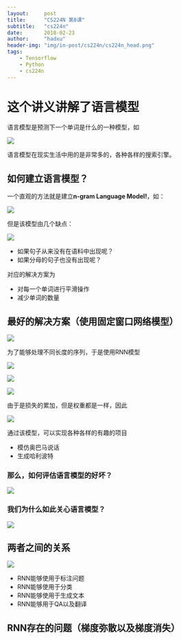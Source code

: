 ```yaml
---
layout:     post
title:      "CS224N 第8课"
subtitle:   "cs224n"
date:       2018-02-23
author:     "hadxu"
header-img: "img/in-post/cs224n/cs224n_head.png"
tags:
    - Tensorflow
    - Python
    - cs224n
---
```


# 这个讲义讲解了语言模型

语言模型是预测下一个单词是什么的一种模型，如

![](/img/in-post/cs224n/fig11.jpg)

语言模型在现实生活中用的是非常多的，各种各样的搜索引擎。

## 如何建立语言模型？
一个直观的方法就是建立**n-gram Language Model!**，如：

![](/img/in-post/cs224n/fig12.jpg)

但是该模型由几个缺点：

![](/img/in-post/cs224n/fig13.jpg)

* 如果句子从来没有在语料中出现呢？
* 如果分母的句子也没有出现呢？

对应的解决方案为

* 对每一个单词进行平滑操作
* 减少单词的数量

## 最好的解决方案（使用固定窗口网络模型）

![](/img/in-post/cs224n/fig14.jpg)

为了能够处理不同长度的序列，于是使用RNN模型

![](/img/in-post/cs224n/fig16.jpg)

![](/img/in-post/cs224n/fig15.jpg)

![](/img/in-post/cs224n/fig17.jpg)

由于是损失的累加，但是权重都是一样，因此

![](/img/in-post/cs224n/fig18.jpg)

通过该模型，可以实现各种各样的有趣的项目

* 模仿奥巴马说话
* 生成哈利波特

### 那么，如何评估语言模型的好坏？

![](/img/in-post/cs224n/fig19.jpg)

### 我们为什么如此关心语言模型？

![](/img/in-post/cs224n/fig20.jpg)

## 两者之间的关系

![](/img/in-post/cs224n/fig21.jpg)

* RNN能够使用于标注问题
* RNN能够使用于分类
* RNN能够使用于生成文本
* RNN能够用于QA以及翻译


## RNN存在的问题（梯度弥散以及梯度消失）






